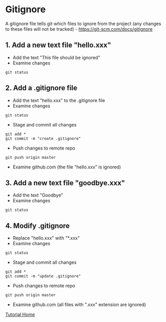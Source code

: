 # Gitignore
A gitignore file tells git which files to ignore from the project (any changes to these files will not be tracked) - https://git-scm.com/docs/gitignore
## 1. Add a new text file "hello.xxx"
 - Add the text "This file should be ignored"
 - Examine changes
```
git status
```
## 2. Add a .gitignore file
 - Add the text "hello.xxx" to the .gitignore file
 - Examine changes
```
git status
```
 - Stage and commit all changes
```
git add *
git commit -m "create .gitignore"
```
- Push changes to remote repo
```
git push origin master
```
- Examine github.com (the file "hello.xxx" is ignored)
## 3. Add a new text file "goodbye.xxx"
 - Add the text "Goodbye"
 - Examine changes
```
git status
```
## 4. Modify .gitignore
 - Replace "hello.xxx" with "*.xxx"
 - Examine changes
```
git status
```
 - Stage and commit all changes
```
git add *
git commit -m "update .gitignore"
```
- Push changes to remote repo
```
git push origin master
```
- Examine github.com (all files with ".xxx" extension are ignored)

[Tutorial Home](https://github.com/jgrissom/GitTutorial/)
